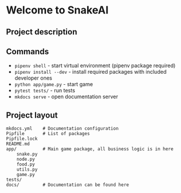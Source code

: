 # Welcome to SnakeAI

## Project description


## Commands

* `pipenv shell` - start virtual environment (pipenv package required)
* `pipenv install --dev` - install required packages with included developer ones
* `python app/game.py` - start game
* `pytest tests/` - run tests
* `mkdocs serve` - open documentation server

## Project layout

    mkdocs.yml    # Documentation configuration
    Pipfile       # List of packages
    Pipfile.lock 
    README.md
    app/          # Main game package, all business logic is in here
        snake.py
        node.py
        food.py
        utils.py
        game.py
    tests/ 
    docs/         # Documentation can be found here
